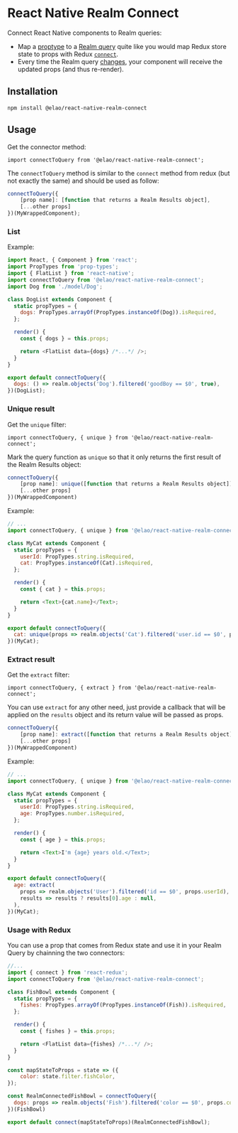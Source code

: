 # React Native Realm Connect

Connect React Native components to Realm queries:

- Map a [proptype](https://reactjs.org/docs/typechecking-with-proptypes.html) to a [Realm query](https://realm.io/docs/javascript/latest/#queries) quite like you would map Redux store state to props with Redux [`connect`](https://github.com/reactjs/react-redux/blob/master/docs/api.md#inject-dispatch-and-todos).
- Every time the Realm query [changes](https://realm.io/docs/javascript/latest/#notifications), your component will receive the updated props (and thus re-render).

## Installation

    npm install @elao/react-native-realm-connect

## Usage

Get the connector method:

`import connectToQuery from '@elao/react-native-realm-connect';`

The `connectToQuery` method is similar to the `connect` method from redux (but not exactly the same) and should be used as follow:


```javascript
connectToQuery({
    [prop name]: [function that returns a Realm Results object],
    [...other props]
})(MyWrappedComponent);
```

### List

Example:

```javascript
import React, { Component } from 'react';
import PropTypes from 'prop-types';
import { FlatList } from 'react-native';
import connectToQuery from '@elao/react-native-realm-connect';
import Dog from './model/Dog';

class DogList extends Component {
  static propTypes = {
    dogs: PropTypes.arrayOf(PropTypes.instanceOf(Dog)).isRequired,
  };

  render() {
    const { dogs } = this.props;

    return <FlatList data={dogs} /*...*/ />;
  }
}

export default connectToQuery({
  dogs: () => realm.objects('Dog').filtered('goodBoy == $0', true),
})(DogList);
```

### Unique result

Get the `unique` filter:

`import connectToQuery, { unique } from '@elao/react-native-realm-connect';`

Mark the query function as `unique` so that it only returns the first result of the Realm Results object:

```javascript
connectToQuery({
    [prop name]: unique([function that returns a Realm Results object]),
    [...other props]
})(MyWrappedComponent)
```

Example:

```javascript
// ...
import connectToQuery, { unique } from '@elao/react-native-realm-connect';

class MyCat extends Component {
  static propTypes = {
    userId: PropTypes.string.isRequired,
    cat: PropTypes.instanceOf(Cat).isRequired,
  };

  render() {
    const { cat } = this.props;

    return <Text>{cat.name}</Text>;
  }
}

export default connectToQuery({
  cat: unique(props => realm.objects('Cat').filtered('user.id == $0', props.userId)),
})(MyCat);
```

### Extract result

Get the `extract` filter:

`import connectToQuery, { extract } from '@elao/react-native-realm-connect';`

You can use `extract` for any other need, just provide a callback that will be applied on the `results` object and its return value will be passed as props.

```javascript
connectToQuery({
    [prop name]: extract([function that returns a Realm Results object], [callback function],
    [...other props]
})(MyWrappedComponent)
```

Example:

```javascript
// ...
import connectToQuery, { unique } from '@elao/react-native-realm-connect';

class MyCat extends Component {
  static propTypes = {
    userId: PropTypes.string.isRequired,
    age: PropTypes.number.isRequired,
  };

  render() {
    const { age } = this.props;

    return <Text>I'm {age} years old.</Text>;
  }
}

export default connectToQuery({
  age: extract(
    props => realm.objects('User').filtered('id == $0', props.userId),
    results => results ? results[0].age : null,
  ),
})(MyCat);
```

### Usage with Redux

You can use a prop that comes from Redux state and use it in your Realm Query by chainning the two connectors:

```javascript
//...
import { connect } from 'react-redux';
import connectToQuery from '@elao/react-native-realm-connect';

class FishBowl extends Component {
  static propTypes = {
    fishes: PropTypes.arrayOf(PropTypes.instanceOf(Fish)).isRequired,
  };

  render() {
    const { fishes } = this.props;

    return <FlatList data={fishes} /*...*/ />;
  }
}

const mapStateToProps = state => ({
    color: state.filter.fishColor,
});

const RealmConnectedFishBowl = connectToQuery({
  dogs: props => realm.objects('Fish').filtered('color == $0', props.color),
})(FishBowl)

export default connect(mapStateToProps)(RealmConnectedFishBowl);
```
